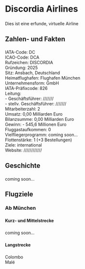 <h1 align="left">Discordia Airlines</h1>

###

<p align="left">Dies ist eine erfunde, virtuelle Airline</p>

###

<h2 align="left">Zahlen- und Fakten</h2>

###

<p align="left">IATA-Code: DC<br>ICAO-Code: DCA<br>Rufzeichen: DISCORDIA<br>Gründung: 2025<br>Sitz: Ansbach, Deutschland<br>Heimatflughafen: Flughafen München<br>Unternehmensform: GmbH<br>IATA-Präfixcode: 826<br>Leitung:<br>- Geschäftsführer: ///////<br>- stellv. Geschäftsführer: ///////<br>Mitarbeiterzahl: 2<br>Umsatz: 0,00 Milliarden Euro<br>Bilanzsumme: 0,00 Milliarden Euro<br>Gewinn: - 545,6 Millionen Euro<br>Fluggastaufkommen: 0<br>Vielfliegerprogramm: coming soon...<br>Flottenstärke: 1 (+3 Bestellungen)<br>Ziele: international<br>Website: ////////////</p>

###

<h2 align="left">Geschichte</h2>

###

<p align="left">coming soon...</p>

###

<h2 align="left">Flugziele</h2>

###

<h3 align="left">Ab München</h3>

###

<h4 align="left">Kurz- und Mittelstrecke</h4>

###

<p align="left">coming soon...</p>

###

<h4 align="left">Langstrecke</h4>

###

<p align="left">Colombo<br>Malé</p>

###
